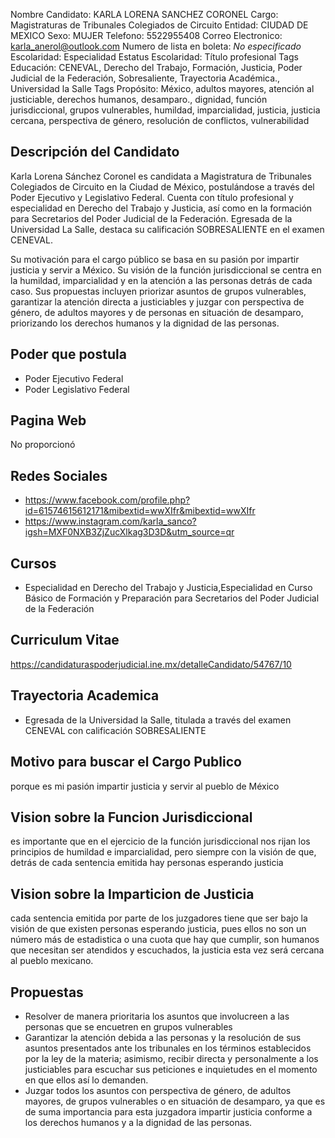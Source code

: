 Nombre Candidato: KARLA LORENA SANCHEZ CORONEL
Cargo: Magistraturas de Tribunales Colegiados de Circuito
Entidad: CIUDAD DE MEXICO
Sexo: MUJER
Telefono: 5522955408
Correo Electronico: karla_anerol@outlook.com
Numero de lista en boleta: *No especificado*
Escolaridad: Especialidad
Estatus Escolaridad: Título profesional
Tags Educación: CENEVAL, Derecho del Trabajo, Formación, Justicia, Poder Judicial de la Federación, Sobresaliente, Trayectoria Académica., Universidad la Salle
Tags Propósito: México, adultos mayores, atención al justiciable, derechos humanos, desamparo., dignidad, función jurisdiccional, grupos vulnerables, humildad, imparcialidad, justicia, justicia cercana, perspectiva de género, resolución de conflictos, vulnerabilidad


## Descripción del Candidato 

Karla Lorena Sánchez Coronel es candidata a Magistratura de Tribunales Colegiados de Circuito en la Ciudad de México, postulándose a través del Poder Ejecutivo y Legislativo Federal. Cuenta con título profesional y especialidad en Derecho del Trabajo y Justicia, así como en la formación para Secretarios del Poder Judicial de la Federación. Egresada de la Universidad La Salle, destaca su calificación SOBRESALIENTE en el examen CENEVAL.

Su motivación para el cargo público se basa en su pasión por impartir justicia y servir a México. Su visión de la función jurisdiccional se centra en la humildad, imparcialidad y en la atención a las personas detrás de cada caso. Sus propuestas incluyen priorizar asuntos de grupos vulnerables, garantizar la atención directa a justiciables y juzgar con perspectiva de género, de adultos mayores y de personas en situación de desamparo, priorizando los derechos humanos y la dignidad de las personas.


## Poder que postula

- Poder Ejecutivo Federal
- Poder Legislativo Federal


## Pagina Web

No proporcionó


## Redes Sociales

- https://www.facebook.com/profile.php?id=61574615612171&mibextid=wwXIfr&mibextid=wwXIfr
- https://www.instagram.com/karla_sanco?igsh=MXF0NXB3ZjZucXlkag3D3D&utm_source=qr


## Cursos

- Especialidad en Derecho del Trabajo y Justicia,Especialidad en Curso Básico de Formación y Preparación para Secretarios del Poder Judicial de la Federación


## Curriculum Vitae

https://candidaturaspoderjudicial.ine.mx/detalleCandidato/54767/10


## Trayectoria Academica

- Egresada de la Universidad la Salle, titulada a través del examen CENEVAL con calificación SOBRESALIENTE


## Motivo para buscar el Cargo Publico

porque es mi pasión impartir justicia y servir al pueblo de México


## Vision sobre la Funcion Jurisdiccional

es importante que en el ejercicio de la función jurisdiccional nos rijan los principios de humildad e imparcialidad, pero siempre con la visión de que, detrás de cada sentencia emitida hay personas esperando justicia


## Vision sobre la Imparticion de Justicia

cada sentencia emitida por parte de los juzgadores tiene que ser bajo la visión de que existen personas esperando justicia, pues ellos no son un número más de estadistica o una cuota que hay que cumplir, son humanos que necesitan ser atendidos y escuchados, la justicia esta vez será cercana al pueblo mexicano.


## Propuestas

- Resolver de manera prioritaria los asuntos que involucreen a las personas que se encuetren en grupos vulnerables
- Garantizar la atención debida a las personas y la resolución de sus asuntos presentados ante los tribunales en los términos establecidos por la ley de la materia; asimismo, recibir directa y personalmente a los justiciables para escuchar sus peticiones e inquietudes en el momento en que ellos así lo demanden.
- Juzgar todos los asuntos con perspectiva de género, de adultos mayores, de grupos vulnerables o en situación de desamparo, ya que es de suma importancia para esta juzgadora impartir justicia conforme a los derechos humanos y a la dignidad de las personas.

